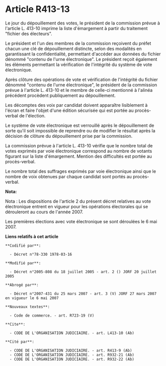# Article R413-13

Le jour du dépouillement des votes, le président de la commission prévue à l'article L. 413-10 imprime la liste d'émargement
à partir du traitement "fichier des électeurs".

Le président et l'un des membres de la commission reçoivent du préfet chacun une clé de dépouillement distincte, selon des
modalités en garantissant la confidentialité, permettant d'accéder aux données du fichier dénommé "contenu de l'urne
électronique". Le président reçoit également les éléments permettant la vérification de l'intégrité du système de vote
électronique.

Après clôture des opérations de vote et vérification de l'intégrité du fichier dénommé "contenu de l'urne électronique", le
président de la commission prévue à l'article L. 413-10 et le membre de celle-ci mentionné à l'alinéa précédent procèdent
publiquement au dépouillement.

Les décomptes des voix par candidat doivent apparaître lisiblement à l'écran et faire l'objet d'une édition sécurisée qui est
portée au procès-verbal de l'élection.

Le système de vote électronique est verrouillé après le dépouillement de sorte qu'il soit impossible de reprendre ou de
modifier le résultat après la décision de clôture du dépouillement prise par la commission.

La commission prévue à l'article L. 413-10 vérifie que le nombre total de votes exprimés par voie électronique correspond au
nombre de votants figurant sur la liste d'émargement. Mention des difficultés est portée au procès-verbal.

Le nombre total des suffrages exprimés par voie électronique ainsi que le nombre de voix obtenues par chaque candidat sont
portés au procès-verbal.

**Nota:**

Nota : Les dispositions de l'article 2 du présent décret relatives au vote électronique entrent en vigueur pour les
opérations électorales qui se dérouleront au cours de l'année 2007.

Les premières élections avec vote électronique se sont déroulées le 6 mai 2007.

**Liens relatifs à cet article**

	**Codifié par**:

	  - Décret n°78-330 1978-03-16

	**Modifié par**:

	  - Décret n°2005-808 du 18 juillet 2005 - art. 2 () JORF 20 juillet 2005

	**Abrogé par**:

	  - Décret n°2007-431 du 25 mars 2007 - art. 3 (V) JORF 27 mars 2007 en vigueur le 6 mai 2007

	**Nouveaux textes**:

	  - Code de commerce. - art. R723-19 (V)

	**Cite**:

	  - CODE DE L'ORGANISATION JUDICIAIRE. - art. L413-10 (Ab)

	**Cité par**:

	  - CODE DE L'ORGANISATION JUDICIAIRE. - art. R413-9 (Ab)
	  - CODE DE L'ORGANISATION JUDICIAIRE. - art. R932-21 (Ab)
	  - CODE DE L'ORGANISATION JUDICIAIRE. - art. R932-22 (Ab)
